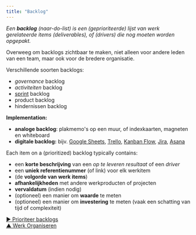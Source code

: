 ```yaml
---
title: "Backlog"
---
```



_Een **backlog** (naar-do-list) is een (geprioriteerde) lijst van werk gerelateerde items (deliverables), of (drivers) die nog moeten worden opgepakt._

Overweeg om backlogs zichtbaar te maken, niet alleen voor andere leden van een team, maar ook voor de bredere organisatie.

Verschillende soorten backlogs:

- <dfn data-info="Governance: Het vaststellen van doelstellingen en het nemen en ontwikkelen van besluiten die ervoor moeten zorgen dat deze doelstellingen ook worden bereikt.">governance</dfn> backlog
- <dfn data-info="Activiteiten: Het doen en organiseren van werk en dagelijks activiteiten binnen de kaders die zijn gedefinieerd door governance.">activiteiten</dfn> backlog
- [sprint](planning-and-review-meetings.html) backlog
- product backlog
- hindernissen backlog

**Implementation:**

- **analoge backlog**: plakmemo's op een muur, of indexkaarten, magneten en whiteboard
- **digitale backlog:** bijv. [Google Sheets](https://www.google.com/sheets/about/), [Trello](https://trello.com/), [Kanban Flow](https://kanbanflow.com/), [Jira](https://www.atlassian.com/software/jira), [Asana](https://asana.com/)

Each item on a (prioritized) backlog typically contains:

- een **korte beschrijving** van een <dfn data-info="Deliverable: Een product, service, component of materiaal dat is geleverd in reactie op een driver van de organisatie.">op te leveren resultaat</dfn> of een <dfn data-info="Driver van de Organisatie: Een driver is het motief van een persoon of groep om te reageren op een specifieke situatie. Een driver is een **driver van de organisatie** als een reactie op deze driver de organisatie zou helpen om waarde te genereren, verspilling te elimineren of schade te voorkomen.">driver</dfn>
- een **uniek referentienummer** (of link) voor elk werkitem
- (de **volgorde van werk items**)
- **afhankelijkheden** met andere werkproducten of projecten
- **vervaldatum** (indien nodig)
- (optioneel) een manier om **waarde** te meten 
- (optioneel) een manier om **investering** te meten (vaak een schatting van tijd of complexiteit)

[&#9654; Prioriteer backlogs](prioritize-backlogs.html)<br/>[&#9650; Werk Organiseren](organizing-work.html)

